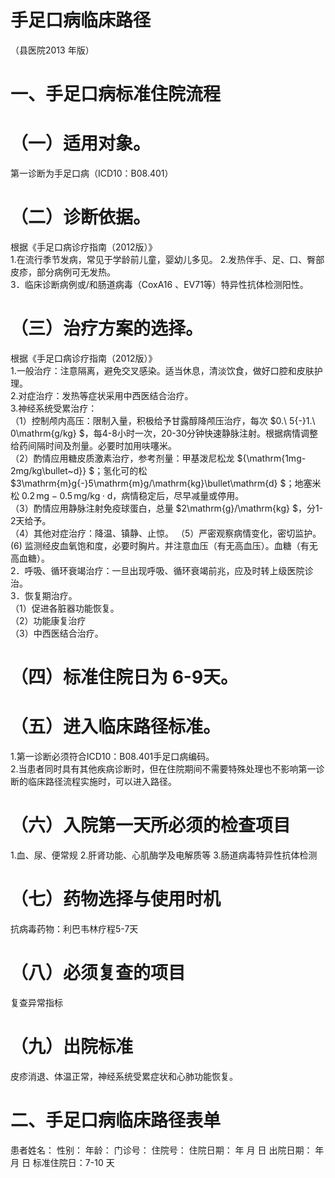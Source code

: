 # 手足口病临床路径  
（县医院2013 年版）  
#     一、手足口病标准住院流程  
# （一）适用对象。  
第一诊断为手足口病（ICD10：B08.401）  
#     （二）诊断依据。  
根据《手足口病诊疗指南（2012版）》  
1.在流行季节发病，常见于学龄前儿童，婴幼儿多见。  2.发热伴手、足、口、臀部皮疹，部分病例可无发热。  
3．临床诊断病例或/和肠道病毒（CoxA16 、EV71等）特异性抗体检测阳性。  
# （三）治疗方案的选择。  
根据《手足口病诊疗指南（2012版）》  
1.一般治疗：注意隔离，避免交叉感染。适当休息，清淡饮食，做好口腔和皮肤护理。  
2.对症治疗：发热等症状采用中西医结合治疗。  
3.神经系统受累治疗：  
（1）控制颅内高压：限制入量，积极给予甘露醇降颅压治疗，每次 $0.\ 5{-}1.\ 0\mathrm{g/kg} $，每4-8小时一次，20-30分钟快速静脉注射。根据病情调整给药间隔时间及剂量。必要时加用呋噻米。  
（2）酌情应用糖皮质激素治疗，参考剂量：甲基泼尼松龙 ${\mathrm{1mg-2mg/kg\bullet~d}} $；氢化可的松 $3\mathrm{m}g{-}5\mathrm{m}g/\mathrm{kg}\bullet\mathrm{d} $；地塞米松 $0.2\,\mathrm{mg} - 0.5\,\mathrm{mg/kg\cdot d}$，病情稳定后，尽早减量或停用。  
（3）酌情应用静脉注射免疫球蛋白，总量 $2\mathrm{g}/\mathrm{kg} $，分1-2天给予。  
（4）其他对症治疗：降温、镇静、止惊。 （5）严密观察病情变化，密切监护。  
(6) 监测经皮血氧饱和度，必要时胸片。并注意血压（有无高血压）。血糖（有无高血糖）。  
2．呼吸、循环衰竭治疗：一旦出现呼吸、循环衰竭前兆，应及时转上级医院诊治。  
3．恢复期治疗。  
（1）促进各脏器功能恢复。  
（2）功能康复治疗  
（3）中西医结合治疗。  
#     （四）标准住院日为 6-9天。  
#     （五）进入临床路径标准。  
1.第一诊断必须符合ICD10：B08.401手足口病编码。  
2.当患者同时具有其他疾病诊断时，但在住院期间不需要特殊处理也不影响第一诊断的临床路径流程实施时，可以进入路径。  
# （六）入院第一天所必须的检查项目  
1.血、尿、便常规 2.肝肾功能、心肌酶学及电解质等 3.肠道病毒特异性抗体检测  
#    （七）药物选择与使用时机  
抗病毒药物：利巴韦林疗程5-7天  
# （八）必须复查的项目  
复查异常指标  
# （九）出院标准  
皮疹消退、体温正常，神经系统受累症状和心肺功能恢复。  
# 二、手足口病临床路径表单  
患者姓名：        性别：    年龄：   门诊号：      住院号：      住院日期：   年 月 日     出院日期：   年 月 日   标准住院日：7-10 天  
